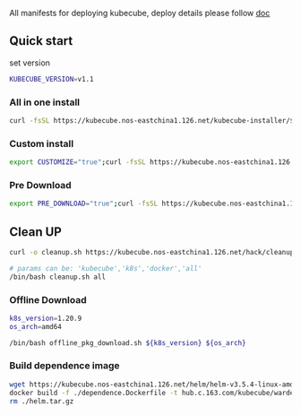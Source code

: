 All manifests for deploying kubecube, deploy details please
follow [doc](https://www.kubecube.io/docs/installation-guide/)

## Quick start

set version

```bash
KUBECUBE_VERSION=v1.1
```

### All in one install

```bash
curl -fsSL https://kubecube.nos-eastchina1.126.net/kubecube-installer/${KUBECUBE_VERSION}/entry.sh | bash
```

### Custom install

```bash
export CUSTOMIZE="true";curl -fsSL https://kubecube.nos-eastchina1.126.net/kubecube-installer/${KUBECUBE_VERSION}/entry.sh | bash
```

### Pre Download

```bash
export PRE_DOWNLOAD="true";curl -fsSL https://kubecube.nos-eastchina1.126.net/kubecube-installer/${KUBECUBE_VERSION}/entry.sh | bash
```

## Clean UP

```bash
curl -o cleanup.sh https://kubecube.nos-eastchina1.126.net/hack/cleanup.sh
```

```bash
# params can be: 'kubecube','k8s','docker','all'
/bin/bash cleanup.sh all
```
### Offline Download
```bash
k8s_version=1.20.9
os_arch=amd64
```

```bash
/bin/bash offline_pkg_download.sh ${k8s_version} ${os_arch}
```

### Build dependence image
```bash
wget https://kubecube.nos-eastchina1.126.net/helm/helm-v3.5.4-linux-amd64.tar.gz -O helm.tar.gz
docker build -f ./dependence.Dockerfile -t hub.c.163.com/kubecube/warden-dependence:latest .
rm ./helm.tar.gz
```
